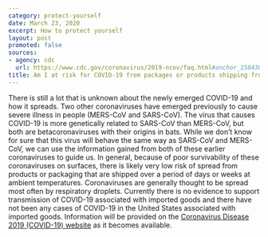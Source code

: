 ```yaml
---
category: protect-yourself
date: March 23, 2020
excerpt: How to protect yourself
layout: post
promoted: false
sources:
- agency: cdc
  url: https://www.cdc.gov/coronavirus/2019-ncov/faq.html#anchor_1584386949645
title: Am I at risk for COVID-19 from packages or products shipping from China?
---
```


There is still a lot that is unknown about the newly emerged COVID-19 and how it spreads. Two other coronaviruses have emerged
previously to cause severe illness in people (MERS-CoV and SARS-CoV). The virus that causes COVID-19 is more genetically
related to SARS-CoV than MERS-CoV, but both are betacoronaviruses with their origins in bats. While we don’t know for sure
that this virus will behave the same way as SARS-CoV and MERS-CoV, we can use the information gained from both of these
earlier coronaviruses to guide us. In general, because of poor survivability of these coronaviruses on surfaces, there is
likely very low risk of spread from products or packaging that are shipped over a period of days or weeks at ambient
temperatures. Coronaviruses are generally thought to be spread most often by respiratory droplets. Currently there is no
evidence to support transmission of COVID-19 associated with imported goods and there have not been any cases of COVID-19 in
the United States associated with imported goods. Information will be provided on the <a href="https://www.cdc.gov/coronavirus/2019-nCoV/index.html"> Coronavirus Disease 2019 (COVID-19) website</a> as it becomes available.